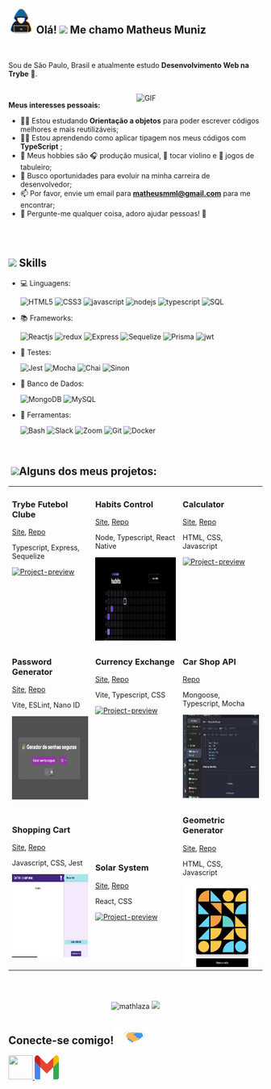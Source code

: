 ## <picture><img src = "https://github.com/0xAbdulKhalid/0xAbdulKhalid/raw/main/assets/mdImages/about_me.gif" width = 50px></picture> Olá! <img src="https://media.giphy.com/media/hvRJCLFzcasrR4ia7z/giphy.gif" width="25"> Me chamo **Matheus Muniz**

<br>

Sou de São Paulo, Brasil e atualmente estudo **Desenvolvimento Web na Trybe** 🚀.

<br />

  <img align="right" alt="GIF" src="https://media1.giphy.com/media/R03zWv5p1oNSQd91EP/giphy.gif?cid=ecf05e474xsvafr63i29dv3s0obwd1dhyfg4xfu0xsrlgq0c&rid=giphy.gif&ct=g" width="250px" />

**Meus interesses pessoais:**
- 👨‍💻 Estou estudando **Orientação a objetos** para poder escrever códigos melhores e mais reutilizáveis;
- 👨‍🎓 Estou aprendendo como aplicar tipagem nos meus códigos com **TypeScript** ; 
- 🧗 Meus hobbies são 🎧 produção musical, 🎻 tocar violino e 🎲 jogos de tabuleiro;
- 💼 Busco oportunidades para evoluir na minha carreira de desenvolvedor;
- 📫 Por favor, envie um email para **matheusmml@gmail.com** para me encontrar;
- 💬 Pergunte-me qualquer coisa, adoro ajudar pessoas! 💙
<!-- - 📝 Veja meu Curriculum Vitae <a href="https://gitconnected.com/johnatas-henrique/resume" target="_blank">clicando aqui</a> para mais informações. -->

<br />
<br />

## <img src="https://media2.giphy.com/media/QssGEmpkyEOhBCb7e1/giphy.gif?cid=ecf05e47a0n3gi1bfqntqmob8g9aid1oyj2wr3ds3mg700bl&rid=giphy.gif" width ="25"><b> Skills</b>

-  💻 Linguagens:

    ![HTML5](https://img.shields.io/badge/html5-%23E34F26.svg?style=for-the-badge&logo=html5&logoColor=white)
    ![CSS3](https://img.shields.io/badge/css3-%231572B6.svg?style=for-the-badge&logo=css3&logoColor=white)
    ![javascript](https://img.shields.io/badge/javascript%20-%23323330.svg?&style=for-the-badge&logo=javascript&logoColor=%23F7DF1E)
    ![nodejs](https://img.shields.io/badge/node.js%20-%2343853D.svg?&style=for-the-badge&logo=node.js&logoColor=white)
    ![typescript](https://img.shields.io/badge/TypeScript-007ACC?style=for-the-badge&logo=typescript&logoColor=white)
    ![SQL](https://img.shields.io/badge/SQL-025E8C.svg?style=for-the-badge&logo=SQL&logoColor=white)

- 📚 Frameworks:

   ![Reactjs](https://img.shields.io/badge/react%20-%2320232a.svg?&style=for-the-badge&logo=react&logoColor=%2361DAFB)
   ![redux](https://img.shields.io/badge/Redux-593D88?style=for-the-badge&logo=redux&logoColor=white)
   ![Express](https://img.shields.io/badge/Express.js-000000?style=for-the-badge&logo=express&logoColor=white)
   ![Sequelize](https://img.shields.io/badge/Sequelize-52B0E7?style=for-the-badge&logo=Sequelize&logoColor=white)
   ![Prisma](https://img.shields.io/badge/Prisma-3982CE?style=for-the-badge&logo=Prisma&logoColor=white)
   ![jwt](https://img.shields.io/badge/JWT-000000?style=for-the-badge&logo=JSON%20web%20tokens&logoColor=white)


- 🧪 Testes:
                                                                                                                                
  ![Jest](https://img.shields.io/badge/Jest-323330?style=for-the-badge&logo=Jest&logoColor=white)
  ![Mocha](https://img.shields.io/badge/mocha.js-323330?style=for-the-badge&logo=mocha&logoColor=Brown)
  ![Chai](https://img.shields.io/badge/chai.js-323330?style=for-the-badge&logo=chai&logoColor=red)
  ![Sinon](https://img.shields.io/badge/sinon.js-323330?style=for-the-badge&logo=sinon)
                                                                                                                                
- 💽 Banco de Dados:

  ![MongoDB](https://img.shields.io/badge/MongoDB-%234ea94b.svg?&style=for-the-badge&logo=mongodb&logoColor=white)
  ![MySQL](https://img.shields.io/badge/MySQL-005C84?style=for-the-badge&logo=mysql&logoColor=white)
                                                                                                                                               
- 🔧 Ferramentas:
  
  ![Bash](https://img.shields.io/badge/GNU%20Bash-4EAA25?style=for-the-badge&logo=GNU%20Bash&logoColor=white)
  ![Slack](https://img.shields.io/badge/Slack-4A154B?style=for-the-badge&logo=slack&logoColor=white)
  ![Zoom](https://img.shields.io/badge/Zoom-2D8CFF?style=for-the-badge&logo=zoom&logoColor=white)
  ![Git](https://img.shields.io/badge/GIT-E44C30?style=for-the-badge&logo=git&logoColor=white)
  ![Docker](https://img.shields.io/badge/Docker-2CA5E0?style=for-the-badge&logo=docker&logoColor=white)
  

<br />                                                                                                                               


## <img src="https://media3.giphy.com/media/Lka9lcOAdjgcqyTnJt/giphy.gif?cid=790b761109bb4da2a24c01c26ce13e3e3c1e5356c19d587f&rid=giphy.gif&ct=s" width="55" style="padding-left: 5px"><b>Alguns dos meus projetos:</b>


<table>
  <tr> 
    <td valign="top">
      <h3>Trybe Futebol Clube</h3>
      <p>
        <a href="https://abashed-books-production.up.railway.app/">Site</a>,
        <a href="https://github.com/mathlaza/backEnd-Trybe-Futebol-Clube">Repo</a>
      </p>
      <p>Typescript, Express, Sequelize</p>
      <a href="https://github.com/mathlaza/backEnd-Trybe-Futebol-Clube">
        <img width="100%" height="165px" src="./devimages/TFC.gif" alt="Project-preview"/>
      </a>
    </td>
    <td valign="top">
      <h3>Habits Control</h3>
      <p>
        <a href="https://rock-seat-nlw-habits-app.vercel.app/">Site</a>,
        <a href="https://github.com/mathlaza/RockSeat_NLW_Habits_App">Repo</a>
      </p>
      <p>Node, Typescript, React Native</p>
      <a href="https://github.com/mathlaza/RockSeat_NLW_Habits_App">
        <img width="100%" height="165px" src="./devimages/habits2.gif" alt="Project-preview"/>
      </a>
    </td>
    <td valign="top">
      <h3>Calculator</h3>
      <p>
        <a href="https://calculadora-delta-two.vercel.app/">Site</a>,
        <a href="https://github.com/mathlaza/calculadora">Repo</a>
      </p>
      <p>HTML, CSS, Javascript</p>
      <a href="https://github.com/mathlaza/calculadora">
        <img width="100%" height="165px" src="./devimages/calc.gif" alt="Project-preview"/>
      </a>
    </td>
  </tr>
  <tr> 
    <td valign="top">
      <h3>Password Generator</h3>
      <p>
        <a href="https://gerador-senhas-nine.vercel.app/">Site</a>,
        <a href="https://github.com/mathlaza/Gerador_Senhas">Repo</a>
      </p>
      <p>Vite, ESLint, Nano ID</p>
      <a href="https://github.com/mathlaza/Gerador_Senhas">
        <img width="100%" height="165px" src="./devimages/generate.gif" alt="Project-preview"/>
      </a>
    </td>
    <td valign="top">
      <h3>Currency Exchange</h3>
      <p>
        <a href="https://currency-exchange-tau-ten.vercel.app/">Site</a>,
        <a href="https://github.com/mathlaza/Currency_Exchange">Repo</a>
      </p>
      <p>Vite, Typescript, CSS</p>
      <a href="https://github.com/mathlaza/Currency_Exchange">
        <img width="100%" height="165px" src="./devimages/exchange.gif" alt="Project-preview"/>
      </a>
    </td>
    <td valign="top">
      <h3>Car Shop API</h3>
      <p>
        <a href="https://github.com/mathlaza/backend-Car-Shop">Repo</a>
      </p>
      <p>Mongoose, Typescript, Mocha</p>
      <a href="https://github.com/mathlaza/backend-Car-Shop">
        <img width="100%" height="165px" src="./devimages/car_shop_api.gif" alt="Project-preview"/>
      </a>
    </td>
  </tr>
  <tr> 
    <td>
      <h3>Shopping Cart</h3>
      <p>
        <a href="https://frontend-shopping-cart-ruby.vercel.app/">Site</a>,
        <a href="https://github.com/mathlaza/frontend-Shopping-Cart">Repo</a>
      </p>
      <p>Javascript, CSS, Jest</p>
      <a href="https://github.com/mathlaza/frontend-Shopping-Cart">
        <img width="100%" height="165px" src="./devimages/carrinho_compras.gif" alt="Project-preview"/>
      </a>
    </td>
    <td>
      <h3>Solar System</h3>
      <p>
        <a href="https://frontend-solar-system.vercel.app/">Site</a>,
        <a href="https://github.com/mathlaza/frontend-Solar-System">Repo</a>
      </p>
      <p>React, CSS</p>
      <a href="https://github.com/mathlaza/frontend-Solar-System">
        <img width="100%" height="165px" src="./devimages/solar_system.gif" alt="Project-preview"/>
      </a>
    </td>
        <td>
      <h3>Geometric Generator</h3>
      <p>
        <a href="https://geometric-generator.vercel.app/">Site</a>,
        <a href="https://github.com/mathlaza/geometric-generator">Repo</a>
      </p>
      <p>HTML, CSS, Javascript</p>
      <a href="https://github.com/mathlaza/geometric-generator">
        <img width="100%" height="165px" src="./devimages/geometric_generator.gif" alt="Project-preview"/>
      </a>
    </td>
  </tr>
</table>

<br />

## <span>
  <div  align="center">
   <img src="https://github-readme-stats-sigma-five.vercel.app/api?username=mathlaza&theme=radical&show_icons=true" alt="mathlaza" width="382" />
   <img src="https://github-readme-stats-sigma-five.vercel.app/api/top-langs/?username=mathlaza&layout=compact&theme=radical" width="310" />
  </div>
</span>   

## <b> Conecte-se comigo!</b><img src="https://github.com/0xAbdulKhalid/0xAbdulKhalid/raw/main/assets/mdImages/handshake.gif" width ="80">

<a href="https://www.linkedin.com/in/mathlaza/" target="_blank">
  <img src="https://i.ibb.co/Kx2GSrT/linkedin.png" width="48px" height="48px">
</a>
<a href="mailto:matheusmml@gmail.com" target="_blank">
  <img src="https://raw.githubusercontent.com/mathlaza/mathlaza/main/devimages/gmail-icon.svg" width="48px" height="48px">
</a>
